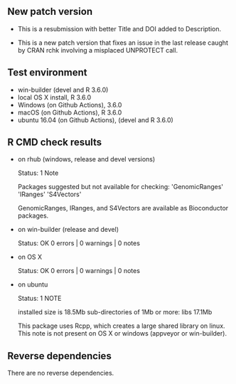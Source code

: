 ## New patch version

* This is a resubmission with better Title and DOI added to Description.

* This is a new patch version that fixes an issue in the last release caught by CRAN rchk involving a misplaced UNPROTECT call.

## Test environment

* win-builder (devel and  R 3.6.0)
* local OS X install, R 3.6.0
* Windows (on Github Actions), 3.6.0
* macOS (on Github Actions), R 3.6.0
* ubuntu 16.04 (on Github Actions), (devel and R 3.6.0)

## R CMD check results

* on rhub (windows, release and devel versions)

  Status: 1 Note
  
  Packages suggested but not available for checking:
  'GenomicRanges' 'IRanges' 'S4Vectors'
  
  GenomicRanges, IRanges, and S4Vectors are available as Bioconductor packages.
  
* on win-builder (release and devel)

  Status: OK
  0 errors | 0 warnings | 0 notes
  
* on OS X 

  Status: OK
  0 errors | 0 warnings | 0 notes
  
* on ubuntu

  Status: 1 NOTE
  
  installed size is 18.5Mb
  sub-directories of 1Mb or more:
    libs   17.1Mb

  This package uses Rcpp, which creates a large shared library on linux.
  This note is not present on OS X or windows (appveyor or win-builder).
  
## Reverse dependencies

There are no reverse dependencies.
